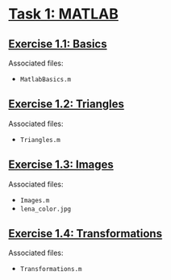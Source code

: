 # [Task 1: MATLAB](https://lva.cg.tuwien.ac.at/evc/?page=task&id=bsp1)
## [Exercise 1.1: Basics](https://lva.cg.tuwien.ac.at/evc/?page=exercise&id=bsp1-1)

Associated files:

 * `MatlabBasics.m`

## [Exercise 1.2: Triangles](https://lva.cg.tuwien.ac.at/evc/?page=exercise&id=bsp1-2)

Associated files:

 * `Triangles.m`

## [Exercise 1.3: Images](https://lva.cg.tuwien.ac.at/evc/?page=exercise&id=bsp1-3)

Associated files:

 * `Images.m`
 * `lena_color.jpg`

## [Exercise 1.4: Transformations](https://lva.cg.tuwien.ac.at/evc/?page=exercise&id=bsp1-4)

Associated files:

 * `Transformations.m`

